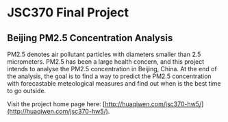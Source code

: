 # JSC370 Final Project

## Beijing PM2.5 Concentration Analysis

PM2.5 denotes air pollutant particles with diameters smaller than 2.5 micrometers. PM2.5 has been a large health concern, and this project intends to analyse the PM2.5 concentration in Beijing, China. At the end of the analysis, the goal is to find a way to predict the PM2.5 concentration with forecastable meteological measures and find out when is the best time to go outside. 

Visit the project home page here: [http://huaqiwen.com/jsc370-hw5/](http://huaqiwen.com/jsc370-hw5/).

